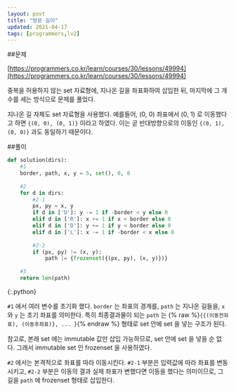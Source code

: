 ```yaml
---
layout: post
title: "방문 길이"
updated: 2021-04-17
tags: [programmers,lv2]
---
```


##문제

[https://programmers.co.kr/learn/courses/30/lessons/49994](https://programmers.co.kr/learn/courses/30/lessons/49994)

중복을 허용하지 않는 set 자료형에, 지나온 길을 좌표화하여 삽입한 뒤, 마지막에 그 개수를 세는 방식으로 문제를 풀었다.

지나온 길 자체도 set 자료형을 사용했다. 예를들어, (0, 0) 좌표에서 (0, 1) 로 이동했다고 하면 `{(0, 0), (0, 1)}` 이라고 하였다. 이는 곧 반대방향으로의 이동인 `{(0, 1), (0, 0)}` 과도 동일하기 때문이다.

##풀이

```py
def solution(dirs):
    #1
    border, path, x, y = 5, set(), 0, 0
    
    #2
    for d in dirs:
        #2-1
        px, py = x, y
        if d in ['U']: y -= 1 if -border < y else 0
        elif d in ['R']: x += 1 if x < border else 0
        elif d in ['D']: y += 1 if y < border else 0
        elif d in ['L']: x -= 1 if -border < x else 0
        
        #2-2
        if (px, py) != (x, y):
            path |= {frozenset({(px, py), (x, y)})}
    
    #3
    return len(path)
```
{:.python}

`#1` 에서 여러 변수를 초기화 했다. `border` 는 좌표의 경계를, `path` 는 지나온 길들을, `x` 와 `y` 는 초기 좌표를 의미한다. 특히 최종결과물이 되는 `path` 는 {% raw %}`{{(이동전좌표), (이동후좌표)}, ... }`{% endraw %} 형태로 set 안에 set 을 넣는 구조가 된다.

참고로, 본래 set 에는 immutable 값만 삽입 가능하므로, set 안에 set 을 넣을 순 없다. 그래서 immutable set 인 frozenset 을 사용하였다.

`#2` 에서는 본격적으로 좌표를 따라 이동시킨다. `#2-1` 부분은 입력값에 따라 좌표를 변동시키고, `#2-2` 부분은 이동의 결과 실제 좌표가 변했다면 이동을 했다는 의미이므로, 그 길을 `path` 에 frozenset 형태로 삽입한다.